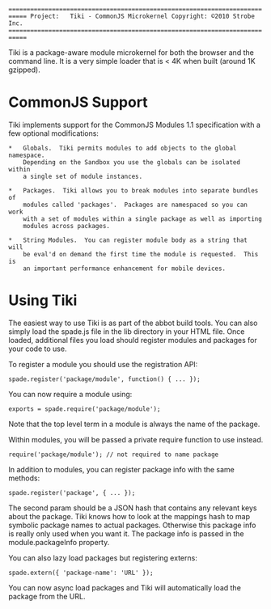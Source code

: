 `===========================================================================
 Project:   Tiki - CommonJS Microkernel
 Copyright: ©2010 Strobe Inc.
 ===========================================================================`

Tiki is a package-aware module microkernel for both the browser and the 
command line.  It is a very simple loader that is < 4K when built (around 1K 
gzipped).  

# CommonJS Support

Tiki implements support for the CommonJS Modules 1.1 specification with a few
optional modifications:

    *   Globals.  Tiki permits modules to add objects to the global namespace.
        Depending on the Sandbox you use the globals can be isolated within
        a single set of module instances.
        
    *   Packages.  Tiki allows you to break modules into separate bundles of 
        modules called 'packages'.  Packages are namespaced so you can work
        with a set of modules within a single package as well as importing 
        modules across packages.
        
    *   String Modules.  You can register module body as a string that will
        be eval'd on demand the first time the module is requested.  This is 
        an important performance enhancement for mobile devices.
        
# Using Tiki

The easiest way to use Tiki is as part of the abbot build tools.  You can also
simply load the spade.js file in the lib directory in your HTML file.  Once 
loaded, additional files you load should register modules and packages for 
your code to use.

To register a module you should use the registration API:

    spade.register('package/module', function() { ... });
    
You can now require a module using:

    exports = spade.require('package/module');
    
Note that the top level term in a module is always the name of the package.

Within modules, you will be passed a private require function to use instead.

    require('package/module'); // not required to name package

In addition to modules, you can register package info with the same methods:

    spade.register('package', { ... });
    
The second param should be a JSON hash that contains any relevant keys about
the package.  Tiki knows how to look at the mappings hash to map symbolic 
package names to actual packages.  Otherwise this package info is really only 
used when you want it.  The package info is passed in the module.packageInfo 
property.

You can also lazy load packages but registering externs:

    spade.extern({ 'package-name': 'URL' });
    
You can now async load packages and Tiki will automatically load the package
from the URL.

